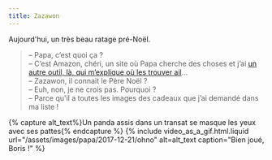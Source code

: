 ```yaml
---
title: Zazawon
---
```


Aujourd'hui, un très beau ratage pré-Noël.

<!-- more -->

> – Papa, c’est quoi ça ?  
> – C’est Amazon, chéri, un site où Papa cherche des choses et j’ai
> [un autre outil, là, qui m’explique où les trouver ail](https://www.lmem.net/)…  
> – Zazawon, il connait le Père Noël ?  
> – Euh, non, je ne crois pas. Pourquoi ?  
> – Parce qu'il a toutes les images des cadeaux que j’ai demandé dans ma liste !

{% capture alt_text%}Un panda assis dans un transat se masque les yeux avec ses
pattes{% endcapture %} {% include video_as_a_gif.html.liquid
url="/assets/images/papa/2017-12-21/ohno"
alt=alt_text
caption="Bien joué, Boris !"
%}
